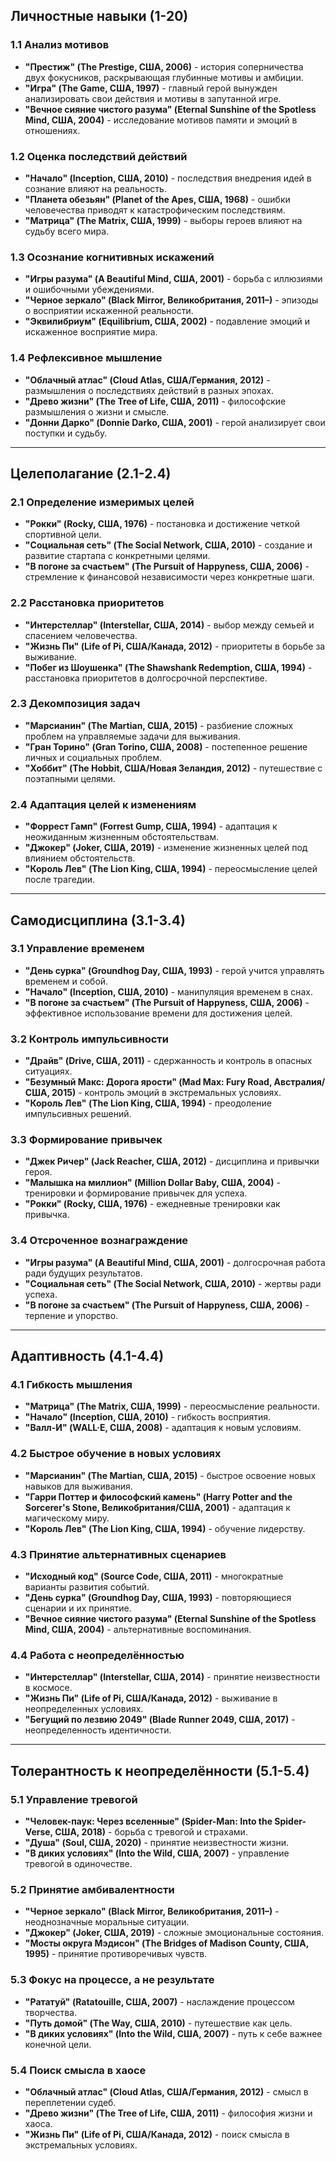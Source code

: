 ## Личностные навыки (1-20)

### 1.1 Анализ мотивов
- **"Престиж" (The Prestige, США, 2006)** - история соперничества двух фокусников, раскрывающая глубинные мотивы и амбиции.
- **"Игра" (The Game, США, 1997)** - главный герой вынужден анализировать свои действия и мотивы в запутанной игре.
- **"Вечное сияние чистого разума" (Eternal Sunshine of the Spotless Mind, США, 2004)** - исследование мотивов памяти и эмоций в отношениях.

### 1.2 Оценка последствий действий
- **"Начало" (Inception, США, 2010)** - последствия внедрения идей в сознание влияют на реальность.
- **"Планета обезьян" (Planet of the Apes, США, 1968)** - ошибки человечества приводят к катастрофическим последствиям.
- **"Матрица" (The Matrix, США, 1999)** - выборы героев влияют на судьбу всего мира.

### 1.3 Осознание когнитивных искажений
- **"Игры разума" (A Beautiful Mind, США, 2001)** - борьба с иллюзиями и ошибочными убеждениями.
- **"Черное зеркало" (Black Mirror, Великобритания, 2011–)** - эпизоды о восприятии искаженной реальности.
- **"Эквилибриум" (Equilibrium, США, 2002)** - подавление эмоций и искаженное восприятие мира.

### 1.4 Рефлексивное мышление
- **"Облачный атлас" (Cloud Atlas, США/Германия, 2012)** - размышления о последствиях действий в разных эпохах.
- **"Древо жизни" (The Tree of Life, США, 2011)** - философские размышления о жизни и смысле.
- **"Донни Дарко" (Donnie Darko, США, 2001)** - герой анализирует свои поступки и судьбу.

---

## Целеполагание (2.1-2.4)

### 2.1 Определение измеримых целей
- **"Рокки" (Rocky, США, 1976)** - постановка и достижение четкой спортивной цели.
- **"Социальная сеть" (The Social Network, США, 2010)** - создание и развитие стартапа с конкретными целями.
- **"В погоне за счастьем" (The Pursuit of Happyness, США, 2006)** - стремление к финансовой независимости через конкретные шаги.

### 2.2 Расстановка приоритетов
- **"Интерстеллар" (Interstellar, США, 2014)** - выбор между семьей и спасением человечества.
- **"Жизнь Пи" (Life of Pi, США/Канада, 2012)** - приоритеты в борьбе за выживание.
- **"Побег из Шоушенка" (The Shawshank Redemption, США, 1994)** - расстановка приоритетов в долгосрочной перспективе.

### 2.3 Декомпозиция задач
- **"Марсианин" (The Martian, США, 2015)** - разбиение сложных проблем на управляемые задачи для выживания.
- **"Гран Торино" (Gran Torino, США, 2008)** - постепенное решение личных и социальных проблем.
- **"Хоббит" (The Hobbit, США/Новая Зеландия, 2012)** - путешествие с поэтапными целями.

### 2.4 Адаптация целей к изменениям
- **"Форрест Гамп" (Forrest Gump, США, 1994)** - адаптация к неожиданным жизненным обстоятельствам.
- **"Джокер" (Joker, США, 2019)** - изменение жизненных целей под влиянием обстоятельств.
- **"Король Лев" (The Lion King, США, 1994)** - переосмысление целей после трагедии.

---

## Самодисциплина (3.1-3.4)

### 3.1 Управление временем
- **"День сурка" (Groundhog Day, США, 1993)** - герой учится управлять временем и собой.
- **"Начало" (Inception, США, 2010)** - манипуляция временем в снах.
- **"В погоне за счастьем" (The Pursuit of Happyness, США, 2006)** - эффективное использование времени для достижения целей.

### 3.2 Контроль импульсивности
- **"Драйв" (Drive, США, 2011)** - сдержанность и контроль в опасных ситуациях.
- **"Безумный Макс: Дорога ярости" (Mad Max: Fury Road, Австралия/США, 2015)** - контроль эмоций в экстремальных условиях.
- **"Король Лев" (The Lion King, США, 1994)** - преодоление импульсивных решений.

### 3.3 Формирование привычек
- **"Джек Ричер" (Jack Reacher, США, 2012)** - дисциплина и привычки героя.
- **"Малышка на миллион" (Million Dollar Baby, США, 2004)** - тренировки и формирование привычек для успеха.
- **"Рокки" (Rocky, США, 1976)** - ежедневные тренировки как привычка.

### 3.4 Отсроченное вознаграждение
- **"Игры разума" (A Beautiful Mind, США, 2001)** - долгосрочная работа ради будущих результатов.
- **"Социальная сеть" (The Social Network, США, 2010)** - жертвы ради успеха.
- **"В погоне за счастьем" (The Pursuit of Happyness, США, 2006)** - терпение и упорство.

---

## Адаптивность (4.1-4.4)

### 4.1 Гибкость мышления
- **"Матрица" (The Matrix, США, 1999)** - переосмысление реальности.
- **"Начало" (Inception, США, 2010)** - гибкость восприятия.
- **"Валл-И" (WALL·E, США, 2008)** - адаптация к новым условиям.

### 4.2 Быстрое обучение в новых условиях
- **"Марсианин" (The Martian, США, 2015)** - быстрое освоение новых навыков для выживания.
- **"Гарри Поттер и философский камень" (Harry Potter and the Sorcerer's Stone, Великобритания/США, 2001)** - адаптация к магическому миру.
- **"Король Лев" (The Lion King, США, 1994)** - обучение лидерству.

### 4.3 Принятие альтернативных сценариев
- **"Исходный код" (Source Code, США, 2011)** - многократные варианты развития событий.
- **"День сурка" (Groundhog Day, США, 1993)** - повторяющиеся сценарии и их принятие.
- **"Вечное сияние чистого разума" (Eternal Sunshine of the Spotless Mind, США, 2004)** - альтернативные воспоминания.

### 4.4 Работа с неопределённостью
- **"Интерстеллар" (Interstellar, США, 2014)** - принятие неизвестности в космосе.
- **"Жизнь Пи" (Life of Pi, США/Канада, 2012)** - выживание в неопределенных условиях.
- **"Бегущий по лезвию 2049" (Blade Runner 2049, США, 2017)** - неопределенность идентичности.

---

## Толерантность к неопределённости (5.1-5.4)

### 5.1 Управление тревогой
- **"Человек-паук: Через вселенные" (Spider-Man: Into the Spider-Verse, США, 2018)** - борьба с тревогой и страхами.
- **"Душа" (Soul, США, 2020)** - принятие неизвестности жизни.
- **"В диких условиях" (Into the Wild, США, 2007)** - управление тревогой в одиночестве.

### 5.2 Принятие амбивалентности
- **"Черное зеркало" (Black Mirror, Великобритания, 2011–)** - неоднозначные моральные ситуации.
- **"Джокер" (Joker, США, 2019)** - сложные эмоциональные состояния.
- **"Мосты округа Мэдисон" (The Bridges of Madison County, США, 1995)** - принятие противоречивых чувств.

### 5.3 Фокус на процессе, а не результате
- **"Рататуй" (Ratatouille, США, 2007)** - наслаждение процессом творчества.
- **"Путь домой" (The Way, США, 2010)** - путешествие как цель.
- **"В диких условиях" (Into the Wild, США, 2007)** - путь к себе важнее конечной цели.

### 5.4 Поиск смысла в хаосе
- **"Облачный атлас" (Cloud Atlas, США/Германия, 2012)** - смысл в переплетении судеб.
- **"Древо жизни" (The Tree of Life, США, 2011)** - философия жизни и хаоса.
- **"Жизнь Пи" (Life of Pi, США/Канада, 2012)** - поиск смысла в экстремальных условиях.


